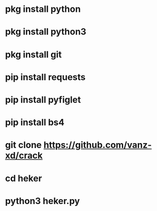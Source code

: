 # pkg install python

# pkg install python3

# pkg install git

# pip install requests

# pip install pyfiglet

# pip install bs4

# git clone https://github.com/vanz-xd/crack

# cd heker

# python3 heker.py

